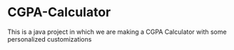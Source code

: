 # CGPA-Calculator
This is a java project in which we are making a CGPA Calculator with some personalized customizations
